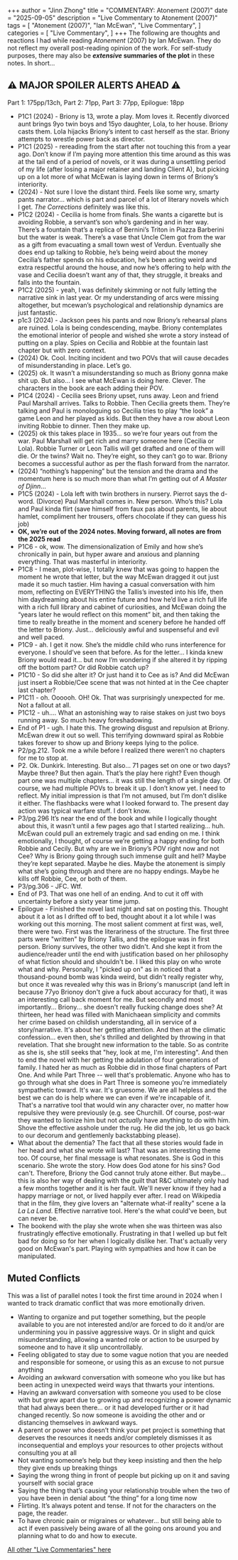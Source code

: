 +++
author = "Jinn Zhong"
title = "COMMENTARY: Atonement (2007)"
date = "2025-09-05"
description = "Live Commentary to Atonement (2007)"
tags = [
    "Atonement (2007)",
    "Ian McEwan",
    "Live Commentary",
]
categories = [
    "Live Commentary",
]
+++
The following are thoughts and reactions I had while reading _Atonement_ (2007) by Ian McEwan. They do not reflect my overall post-reading opinion of the work. For self-study purposes, there may also be **_extensive_ summaries of the plot** in these notes. In short...

## :warning: **MAJOR SPOILER ALERTS AHEAD** :warning:

Part 1: 175pp/13ch, Part 2: 71pp, Part 3: 77pp, Epilogue: 18pp

* P1C1 (2024) - Briony is 13, wrote a play. Mom loves it. Recently divorced aunt brings 9yo twin boys and 15yo daughter, Lola, to her house. Briony casts them. Lola hijacks Briony’s intent to cast herself as the star. Briony attempts to wrestle power back as director. 
* P1C1 (2025) - rereading from the start after not touching this from a year ago. Don’t know if I’m paying more attention this time around as this was at the tail end of a period of novels, or it was during a unsettling period of my life (after losing a major retainer and landing Client A), but picking up on a lot more of what McEwan is laying down in terms of Briony’s interiority. 
* (2024) - Not sure I love the distant third. Feels like some wry, smarty pants narrator… which is part and parcel of a lot of literary novels which I get. _The Corrections_ definitely was like this.
* P1C2 (2024) - Cecilia is home from finals. She wants a cigarette but is avoiding Robbie, a servant’s son who’s gardening and in her way. There’s a fountain that’s a replica of Bernini’s Triton in Piazza Barberini but the water is weak. There’s a vase that Uncle Clem got from the war as a gift from evacuating a small town west of Verdun. Eventually she does end up talking to Robbie, he’s being weird about the money Cecilia’s father spends on his education, he’s been acting weird and extra respectful around the house, and now he’s offering to help with _the_ vase and Cecilia doesn’t want any of that, they struggle, it breaks and falls into the fountain.
* P1C2 (2025) - yeah, I was definitely skimming or not fully letting the narrative sink in last year. Or my understanding of arcs were missing altogether, but mcewan’s psychological and relationship dynamics are just fantastic.
* p1c3 (2024) - Jackson pees his pants and now Briony’s rehearsal plans are ruined. Lola is being condescending, maybe. Briony contemplates the emotional interior of people and wished she wrote a story instead of putting on a play. Spies on Cecilia and Robbie at the fountain last chapter but with zero context.
* (2024) Ok. Cool. Inciting incident and two POVs that will cause decades of misunderstanding in place. Let’s go.
* (2025) ok. It wasn’t a misunderstanding so much as Briony gonna make shit up. But also… I see what McEwan is doing here. Clever. The characters in the book are each adding their POV.
* P1C4 (2024) - Cecilia sees Briony upset, runs away. Leon and friend Paul Marshall arrives. Talks to Robbie. Then Cecilia greets them. They’re talking and Paul is monologuing so Cecilia tries to play “the look” a game Leon and her played as kids. But then they have a row about Leon inviting Robbie to dinner. Then they make up.
* (2025) ok this takes place in 1935… so we’re four years out from the war. Paul Marshall will get rich and marry someone here (Cecilia or Lola). Robbie Turner or Leon Tallis will get drafted and one of them will die. Or the twins? Wait no. They’re eight, so they can’t go to war. Briony becomes a successful author as per the flash forward from the narrator.
* (2024) “nothing’s happening” but the tension and the drama and the momentum here is so much more than what I’m getting out of _A Master of Djinn_… 
* P1C5 (2024) - Lola left with twin brothers in nursery. Pierrot says the d-word. (Divorce) Paul Marshall comes in. New person. Who’s this? Lola and Paul kinda flirt (save himself from faux pas about parents, lie about hamlet, compliment her trousers, offers chocolate if they can guess his job)
* **OK, we’re out of the 2024 notes. Moving forward, all notes are from the 2025 read**
* P1C6 - ok, wow. The dimensionalization of Emily and how she’s chronically in pain, but hyper aware and anxious and planning everything. That was masterful in interiority. 
* P1C8 - I mean, plot-wise, I totally knew that was going to happen the moment he wrote that letter, but the way McEwan dragged it out just made it so much tastier. Him having a casual conversation with him mom, reflecting on EVERYTHING the Tallis’s invested into his life, then him daydreaming about his entire future and how he’d live a rich full life with a rich full library and cabinet of curiosities, and McEwan doing the “years later he would reflect on this moment” bit, and then taking the time to really breathe in the moment and scenery before he handed off the letter to Briony. Just… deliciously awful and suspenseful and evil and well paced.
* P1C9 - ah. I get it now. She’s the middle child who runs interference for everyone. I should’ve seen that before. As for the letter… I kinda knew Briony would read it… but now I’m wondering if she altered it by ripping off the bottom part? Or did Robbie catch up?
* P1C10 - So did she alter it? Or just hand it to Cee as is? And did McEwan just insert a Robbie/Cee scene that was not hinted at in the Cee chapter last chapter?
* P1C11 - oh. Oooooh. OH! Ok. That was surprisingly unexpected for me. Not a fallout at all.
* P1C12 - uh…. What an astonishing way to raise stakes on just two boys running away. So much heavy foreshadowing.
* End of P1 - ugh. I hate this. The growing disgust and repulsion at Briony. McEwan drew it out so well. This terrifying downward spiral as Robbie takes forever to show up and Briony keeps lying to the police.
* P2/pg.212. Took me a while before I realized there weren’t no chapters for me to stop at.
* P2. Ok. Dunkirk. Interesting. But also… 71 pages set on one or two days? Maybe three? But then again. That’s the play here right? Even though part one was multiple chapters… it was still the length of a single day. Of course, we had multiple POVs to break it up. I don’t know yet. I need to reflect. My initial impression is that I’m not amused, but I’m don’t dislike it either. The flashbacks were what I looked forward to. The present day action was typical warfare stuff. I don’t know.
* P3/pg.296 It’s near the end of the book and while I logically thought about this, it wasn’t until a few pages ago that I started realizing… huh. McEwan could pull an extremely tragic and sad ending on me. I think emotionally, I thought, of course we’re getting a happy ending for both Robbie and Cecily. But why are we in Briony’s POV right now and not Cee? Why is Briony going through such immense guilt and hell? Maybe they’re kept separated. Maybe he dies. Maybe the atonement is simply what she’s going through and there are no happy endings. Maybe he kills off Robbie, Cee, or both of them.
* P3/pg.306 - JFC. Wtf.
* End of P3. That was one hell of an ending. And to cut it off with uncertainty before a sixty year time jump. 
* Epilogue - Finished the novel last night and sat on posting this. Thought about it a lot as I drifted off to bed, thought about it a lot while I was working out this morning. The most salient comment at first was, well, there were two. First was the literariness of the structure. The first three parts were "written" by Briony Tallis, and the epilogue was in first person. Briony survives, the other two didn't. And she kept it from the audience/reader until the end with justification based on her philosophy of what fiction should and shouldn't be. I liked this play on who wrote what and why. Personally, I "picked up on" as in noticed that a thousand-pound bomb was kinda weird, but didn't really register why, but once it was revealed why this was in Briony's manuscript (and left in because 77yo Brionoy don't give a fuck about accuracy for that), it was an interesting call back moment for me. But secondly and most importantly... Briony... she doesn't really fucking change does she? At thirteen, her head was filled with Manichaean simplicity and commits her crime based on childish understanding, all in service of a story/narrative. It's about her getting attention. And then at the climatic confession... even then, she's thrilled and delighted by throwing in that revelation. That she brought new information to the table. So as contrite as she is, she still seeks that "hey, look at me, I'm interesting". And then to end the novel with her getting the adulation of four generations of family. I hated her as much as Robbie did in those final chapters of Part One. And while Part Three -- well that's problematic. Anyone who has to go through what she does in Part Three is someone you're immediately sympathetic toward. It's war. It's gruesome. We are all helpless and the best we can do is help where we can even if we're incapable of it. That's a narrative tool that would win any character over, no matter how repulsive they were previously (e.g. see Churchill. Of course, post-war they wanted to lionize him but not _actually_ have anything to do with him. Shove the effective asshole under the rug. He did the job, let us go back to our decorum and gentlemenly backstabbing please).
* What about the dementia? The fact that all these stories would fade in her head and what she wrote will last? That was an interesting theme too. Of course, her final message is what resonates. She is God in this scenario. She wrote the story. How does God atone for his sins? God can't. Therefore, Briony the God cannot truly atone either. But maybe... this is also her way of dealing with the guilt that R&C ultimately only had a few months together and it is her fault. We'll never know if they had a happy marriage or not, or lived happily ever after. I read on Wikipedia that in the film, they give lovers an "alternate what-if reality" scene a la _La La Land_. Effective narrative tool. Here's the what could've been, but can never be.
* The bookend with the play she wrote when she was thirteen was also frustratingly effective emotionally. Frustrating in that I welled up but felt bad for doing so for her when I logically dislike her. That's actually very good on McEwan's part. Playing with sympathies and how it can be manipulated.


## Muted Conflicts 
This was a list of parallel notes I took the first time around in 2024 when I wanted to track dramatic conflict that was more emotionally driven.

*  Wanting to organize and put together something, but the people available to you are not interested and/or are forced to do it and/or are undermining you in passive aggressive ways. Or in slight and quick misunderstanding, allowing a wanted role or action to be usurped by someone and to have it slip uncontrollably.
* Feeling obligated to stay due to some vague notion that you are needed and responsible for someone, or using this as an excuse to not pursue anything 
* Avoiding an awkward conversation with someone who you like but has been acting in unexpected weird ways that thwarts your intentions.
* Having an awkward conversation with someone you used to be close with but grew apart due to growing up and recognizing a power dynamic that had always been there… or it had developed further or it had changed recently. So now someone is avoiding the other and or distancing themselves in awkward ways.
* A parent or power who doesn’t think your pet project is something that deserves the resources it needs and/or completely dismisses it as inconsequential and employs your resources to other projects without consulting you at all
* Not wanting someone’s help but they keep insisting and then the help they give ends up breaking things 
* Saying the wrong thing in front of people but picking up on it and saving yourself with social grace 
* Saying the thing that’s causing your relationship trouble when the two of you have been in denial about “the thing” for a long time now
* Flirting. It’s always potent and tense. If not for the characters on the page, the reader.
* To have chronic pain or migraines or whatever… but still being able to act if even passively being aware of all the going ons around you and planning what to do and how to execute.


[All other "Live Commentaries" here](https://journal.jinnzhong.com/categories/live-commentary/)
